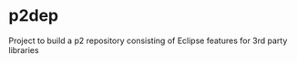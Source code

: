p2dep
=====

Project to build a p2 repository consisting of Eclipse features for 3rd party libraries